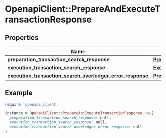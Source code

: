 # OpenapiClient::PrepareAndExecuteTransactionResponse

## Properties

| Name | Type | Description | Notes |
| ---- | ---- | ----------- | ----- |
| **preparation_transaction_search_response** | [**PrepareTransactionResponse**](PrepareTransactionResponse.md) |  | [optional] |
| **execution_transaction_search_response** | [**ExecuteSearchTransactionResponse**](ExecuteSearchTransactionResponse.md) |  | [optional] |
| **execution_transaction_search_overledger_error_response** | [**PrepareAndExecuteOverledgerErrorResponse**](PrepareAndExecuteOverledgerErrorResponse.md) |  | [optional] |

## Example

```ruby
require 'openapi_client'

instance = OpenapiClient::PrepareAndExecuteTransactionResponse.new(
  preparation_transaction_search_response: null,
  execution_transaction_search_response: null,
  execution_transaction_search_overledger_error_response: null
)
```

